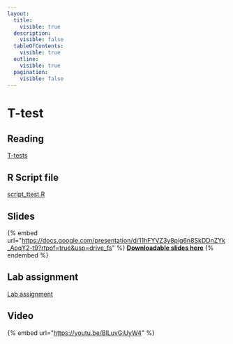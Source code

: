 ```yaml
---
layout:
  title:
    visible: true
  description:
    visible: false
  tableOfContents:
    visible: true
  outline:
    visible: true
  pagination:
    visible: false
---
```


# T-test

## Reading

[T-tests](https://drive.google.com/open?id=1-RXHYALU8IVq5fBnROKSLyhqVjGnrSNv\&usp=drive\_fs)

## R Script file

[script\_ttest.R](https://drive.google.com/open?id=1-MALgYPrMhTOMJuSlvI782b09JSrhp0C\&usp=drive\_fs)

## Slides

{% embed url="https://docs.google.com/presentation/d/11hFYVZ3y8pig6n8SkDDnZYk_AoqY2-t9?rtpof=true&usp=drive_fs" %}
[**Downloadable slides here**](https://docs.google.com/presentation/d/11hFYVZ3y8pig6n8SkDDnZYk\_AoqY2-t9?rtpof=true\&usp=drive\_fs)
{% endembed %}

## Lab assignment

[Lab assignment](https://docs.google.com/document/d/11pwNxgNuQgV0JKWAVVqxd9i3gbAygqr0/edit?usp=sharing\&ouid=100179871492576617561\&rtpof=true\&sd=true)

## Video

{% embed url="https://youtu.be/BlLuvGiUyW4" %}
